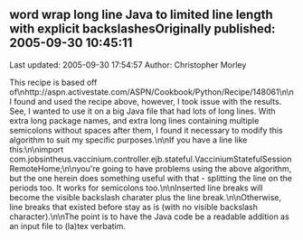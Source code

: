 ## word wrap long line Java to limited line length with explicit backslashesOriginally published: 2005-09-30 10:45:11 
Last updated: 2005-09-30 17:54:57 
Author: Christopher Morley 
 
This recipe is based off of\nhttp://aspn.activestate.com/ASPN/Cookbook/Python/Recipe/148061\n\nI found and used the recipe above, however, I took issue with the results.  See, I wanted to use it on a big Java file that had lots of long lines.  With extra long package names, and extra long lines containing multiple semicolons without spaces after them, I found it necessary to modify this algorithm to suit my specific purposes.\n\nIf you have a line like this:\n\nimport com.jobsintheus.vaccinium.controller.ejb.stateful.VacciniumStatefulSessionRemoteHome;\n\nyou're going to have problems using the above algorithm, but the one herein does something useful with that - splitting the line on the periods too.  It works for semicolons too.\n\nInserted line breaks will become the visible backslash charater plus the line break.\n\nOtherwise, line breaks that existed before stay as is (with no visible backslash character).\n\nThe point is to have the Java code be a readable addition as an input file to (la)tex verbatim.
